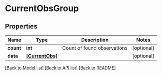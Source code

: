 # CurrentObsGroup


## Properties
Name | Type | Description | Notes
------------ | ------------- | ------------- | -------------
**count** | **int** | Count of found observations | [optional] 
**data** | [**[CurrentObs]**](CurrentObs.md) |  | [optional] 

[[Back to Model list]](../README.md#documentation-for-models) [[Back to API list]](../README.md#documentation-for-api-endpoints) [[Back to README]](../README.md)


